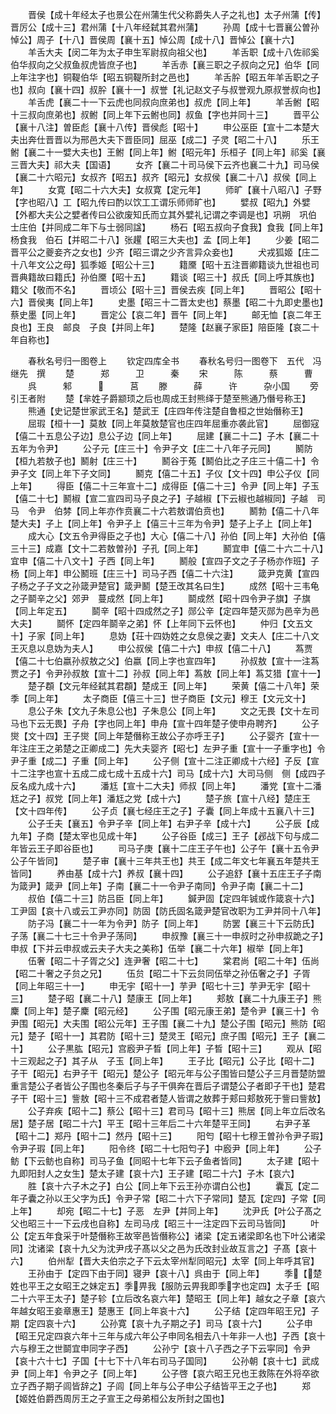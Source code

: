 <!-- { "loadSidebar": true } -->
　　晋侯【成十年经太子也景公在州蒲生代父称爵失人子之礼也】太子州蒲【传】晋厉公【成十三】君州蒲【十八年经弑其君州蒲】
　　孙周【成十七晋襄公曽孙悼公】周子【十八】晋侯周【襄十五】悼公周【成十八】晋悼公【襄十六】
　　羊舌大夫【闵二年为太子申生军尉叔向祖父也】
　　羊舌职【成十八佐祁奚伯华叔向之父叔鱼叔虎皆庶子也】
　　羊舌赤【襄三职之子叔向之兄】伯华【同上年注字也】铜鞮伯华【昭五铜鞮所封之邑也】
　　羊舌肸【昭五年羊舌职之子也】叔向【襄十四】叔肸【襄十一】叔誉【礼记赵文子与叔誉观九原叔誉叔向也】
　　羊舌虎【襄二十一下云虎也同叔向庶弟也】叔虎【同上年】
　　羊舌鲋【昭十三叔向庶弟也】叔鲋【同上年下云鲋也同】叔鱼【字也并同十三】
　　晋平公【襄十八注】曽臣彪【襄十八传】晋侯彪【昭十】
　　申公巫臣【宣十二本楚大夫出奔仕晋晋以为邢邑大夫下晋臣同】屈巫【成二】子灵【昭二十八】
　　乐王鲋【襄二十一嬖大夫也】王鲋【同上年】鲋【昭元年】乐桓子【同上年】祁奚【襄三晋大夫】祁大夫【国语】
　　女齐【襄二十司马侯下云齐也襄二十九】司马侯【襄二十六昭元】女叔齐【昭五】叔齐【昭元】女叔侯【襄二十八】叔侯【同上年】
　　女寛【昭二十六大夫】女叔寛【定元年】
　　师旷【襄十八昭八】子野【字也昭八】工【昭九传曰酌以饮工工谓乐师师旷也】
　　嬖叔【昭九】外嬖【外都大夫公之嬖者传曰公欲废知氏而立其外嬖礼记谓之李调是也】巩朔　巩伯　士庄伯【并同成二年下与士弱同諡】
　　杨石【昭五叔向子食我】食我【同上年】杨食我　伯石【并昭二十八】张趯【昭三大夫也】孟【同上年】
　　少姜【昭二晋平公之夔妾齐之女也】少齐【昭三谓之少齐言异众妾也】
　　犬戎狐姬【庄二十八年文公之母】狐季姬【昭公十三】
　　籍黡【昭十五注晋卿籍谈九世祖也司晋典籍故曰籍氏】孙伯黡【昭十五】
　　籍谈【昭三十】叔氏【同上呼其族也】籍父【敬而不名】
　　晋顷公【昭十三】晋侯去疾【同上年】
　　晋昭公【昭十六】晋侯夷【同上年】
　　史墨【昭三十二晋太史也】蔡墨【昭二十九即史墨也】蔡史墨【同上年】
　　晋定公【哀二年】晋午【同上年】
　　邮无恤【哀二年王良也】王良　邮良　子良【并同上年】
　　楚隆【赵襄子家臣】陪臣隆【哀二十年自称也】










　　春秋名号归一图卷上
　　钦定四库全书
　　春秋名号归一图卷下　五代　冯继先　撰
　　楚　　　郑　　　卫　　　秦
　　宋　　　陈　　　蔡　　　曹
　　呉　　　邾　　　　　　莒
　　滕　　　薛　　　许　　　杂小国
　　旁引王者附
　　楚【芈姓子爵颛顼之后也周成王封熊绎于楚至熊通乃僭号称王】
　　熊通【史记楚世家武王名】楚武王【庄四年传注楚自鲁桓之世始僭称王】
　　屈瑕【桓十一】莫敖【同上年莫敖楚官也庄四年屈重亦袭此官】
　　屈御寇【僖二十五息公子边】息公子边【同上年】
　　屈建【襄二十二】子木【襄二十五年为令尹】
　　公子元【庄三十】令尹子文【庄二十八年子元同】
　　鬭防【桓九若敖子也】鬭射【庄三十】
　　鬭谷于菟【鬭伯比之子庄三十僖二十】令尹子文【同上年下子文同】
　　鬭克【僖二十五】子仪【文十四】申公子仪【同上年】
　　得臣【僖二十三年宣十二】成得臣【僖二十三】令尹【同上年】子玉【僖二十七】鬭椒【宣二宣四司马子良之子】子越椒【下云椒也越椒同】子越　司马　令尹　伯棼【同上年亦作贲襄二十六若敖谓伯贲也】
　　鬭勃【僖二十八年楚大夫】子上【同上年】令尹子上【僖三十三年为令尹】楚子上子上【同上年】
　　成大心【文五令尹得臣之子也】大心【僖二十八】孙伯【同上年】大孙伯【僖三十三】成嘉【文十二若敖曽孙】子孔【同上年】
　　鬭宜申【僖二十六二十八】宜申【僖二十八文十】子西【同上年】
　　鬭般【宣四子文之子子杨亦作班】子杨【同上年】申公鬭班【庄三十】司马子西【僖二十六注】
　　箴尹克黄【宣四子杨之子子文之孙箴尹楚官】箴尹鬭【楚王改其名曰生】
　　成然【昭十三韦龟之子鬬辛之父】郊尹　蔓成然【同上年】
　　鬬成然【昭十四令尹子旗】子旗【同上年定五】
　　鬬辛【昭十四成然之子】郧公辛【定四年楚灭郧为邑辛为邑大夫】
　　鬬怀【定四年鬬辛之弟】怀【上年同下云怀也】
　　仲归【文五文十】子家【同上年】
　　息妫【荘十四妫姓之女息侯之妻】文夫人【庄二十八文王灭息以息妫为夫人】
　　申公叔侯【僖二十六】申叔【僖二十八】
　　蒍贾【僖二十七伯嬴孙叔敖之父】伯嬴【同上字也宣四年】
　　孙叔敖【宣十一注蒍贾之子】令尹孙叔敖【宣十二】孙叔【同上年】蒍敖【同上年】蒍艾猎【宣十一】
　　楚子頵【文元年经弑其君頵】楚成王【同上年】
　　荣黄【僖二十八年】荣季【同上年】
　　太子商臣【僖三十三】世子商臣【文元】穆王【文元文十】
　　息公子朱【文九子朱息公也】子朱息公【同上年】
　　文之无畏【文十左司马也下云无畏】子舟【字也同上年】申舟【宣十四年楚子使申舟聘齐】
　　公子爕【文十四】王子爕【同上年楚僭称王故公子亦呼王子】
　　公子婴齐【宣十一年注庄王之弟楚之正卿成二】先大夫婴齐【昭七】左尹子重【宣十一子重字也】令尹子重【成二】子重【同上年】
　　公子侧【宣十二注正卿成十六经】子反【宣十二注字也宣十五成二成七成十五成十六】司马【成十六】大司马侧　侧【成四子反名成九成十六】
　　潘尪【宣十二大夫】师叔【同上年】
　　潘党【宣十二潘尪之子】叔党【同上年】潘尪之党【成十六】
　　楚子旅【宣十八经】楚庄王【文十四年传】
　　公子贞【襄七经庄王之子】子囊【同上年成十五襄八十三】
　　公子壬夫【襄五】令尹子辛【同上年】右尹子辛【成十六】
　　公子辰【成九年】子商【楚太宰也见成十年】
　　公子谷臣【成三】王子【邲战下句与成二年皆云王子即谷臣也】
　　司马子庚【襄十二庄王子午也】公子午【襄十五令尹公子午皆同】
　　楚子审【襄十三年共王也】共王【成二年文七年襄五年楚共王皆同】
　　养由基【成十六】养叔【襄十四】
　　公子追舒【襄十五庄王子子南为箴尹】箴尹【同上年】子南【襄二十一令尹子南同】令尹子南【襄二十二】
　　叔伯【僖二十三】防吕臣【同上年】
　　鍼尹固【定四年铖或作箴哀十六】工尹固【哀十八或云工尹亦同】防固【防氏固名箴尹楚官改职为工尹并同十八年】
　　防子冯【襄二十一年为令尹】防子【同上年】
　　防罢【襄三十下云防氏】子荡【襄二十七三十令尹子荡同】
　　申叔豫【襄三十一申叔时之孙申叔跪之子】申叔【下并云申叔或云夫子大夫之美称】伍举【襄二十六年】椒举【同上年】
　　伍奢【昭二十子胥之父】连尹奢【昭二十七】
　　棠君尚【昭二十年】伍尚【昭二十奢之子贠之兄】
　　伍贠【昭二十下云贠同伍举之孙伍奢之子】子胥【同上年昭三十一】
　　申无宇【昭十一】芋尹【昭七十三】芋尹无宇【昭十三】
　　楚子昭【襄二十八】楚康王【同上年】
　　郏敖【襄二十九康王子】熊麇【同上年】楚子麇【昭元经】
　　公子围【昭元康王弟】楚令尹【襄三十】令尹围【昭元】大夫围【昭公元年】王子围【襄二十九】楚公子围【昭元】熊防【昭元】楚子【昭十一】其君防【昭十三】楚灵王【昭元】庶子围【昭元】王子【襄二十】
　　公子黒肱【昭元】宫廏尹子晳【同上年】子晳【昭十三】
　　观从【昭十三观起之子】其子从　子玉【同上年】
　　王子比【昭元】公子比【昭十二】子干【昭元】右尹子干【昭元】楚公子【昭元年与公子围皆曰楚公子三月晋楚防盟重言楚公子者皆公子围也冬秦后子与子干俱奔在晋后子谓楚公子者即子干也】楚君子干【昭十三】訾敖【昭十三不成君者楚人皆谓之敖葬于郏曰郏敖死于訾曰訾敖】
　　公子弃疾【昭十二】蔡公【昭十三】君司马【昭十三】熊居【同上年立后改名居】楚子居【昭二十六】平王【昭十三年后二十六年楚平王同】
　　右尹子革【昭十二】郑丹【昭十二】然丹【昭十三】
　　阳匄【昭十七穆王曽孙令尹子瑕】令尹子瑕【同上年】
　　阳令终【昭二十七阳匄子】中廏尹【同上年】
　　公子鲂【下云鲂也自称】司马子鱼【同昭十七年下云子鱼者皆同】
　　太子建【昭十九即阳封人之女生】楚太子建【哀十六】王子建【昭二十六】子木【哀六】
　　胜【哀十六子木之子】白公【同上年下云王孙亦谓白公也】
　　囊瓦【定二年子囊之孙以王父字为氏】令尹子常【昭二十六下子常同】楚瓦【定四】子常【同上年】
　　却宛【昭二十七】子恶　左尹【并同上年】
　　沈尹氏【叶公子髙之父也昭三十一下云戌也自称】左司马戌【昭三十一注定四下云司马皆同】
　　叶公【定五年食采于叶楚僭称王故宰邑皆僭称公】诸梁【定五诸梁即名也下叶公诸梁同】沈诸梁【哀十九父为沈尹戌子髙以父之邑为氏改封业故互言之】子髙【哀十六】
　　伯州犁【晋大夫伯宗之子下云太宰州犁同昭元】太宰【同上年呼其官】
　　王孙由于【定四下由于同】寝尹【哀十八】呉由于【同上年】
　　季【楚姓也平王之女昭王之妹定五】季畀我【服防云畀我即季字也定四】太子壬【昭二十六平王太子】楚子轸【立后改名哀六年】楚昭王【同上年】越女之子章【哀六年越女昭王妾章惠王】楚惠王【同上年哀十六】
　　公子结【定四年昭王兄】子期【定四哀十六】
　　公孙寛【哀十九子期之子】司马【哀十六】
　　公子申【昭王兄定四哀六年十三年与成六年公子申同名相去八十年非一人也】子西【哀十六与穆王之世鬬宜申同字子西】
　　公孙宁【哀十八子西之子下云寜同】令尹【哀十六十七】子国【十七下十八年右司马子国同】
　　公孙朝【哀十七】武成尹【同上年】令尹之子【同上年】
　　公子啓【哀六昭王兄也王救陈在外将卒欲立子西子期子闾皆辞之】子闾【同上年与公子申公子结皆平王之子也】
　　郑【姬姓伯爵西周厉王之子宣王之母弟桓公友所封之国也】
